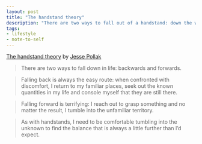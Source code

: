 ```yaml
---
layout: post
title: "The handstand theory"
description: "There are two ways to fall out of a handstand: down the way I came up or over the top into the unknown."
tags:
- lifestyle
- note-to-self
---
```


[The handstand theory](https://medium.com/@p/the-handstand-theory-21a714e82dd6) by [Jesse Pollak](https://medium.com/@p)

> There are two ways to fall down in life: backwards and forwards.

> Falling back is always the easy route: when confronted with discomfort, I return to my familiar places, seek out the known quantities in my life and console myself that they are still there.

> Falling forward is terrifying: I reach out to grasp something and no matter the result, I tumble into the unfamiliar territory.

> As with handstands, I need to be comfortable tumbling into the unknown to find the balance that is always a little further than I’d expect.
